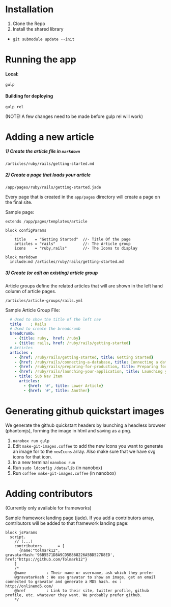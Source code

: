 # Installation

1. Clone the Repo
2. Install the shared library
  * `git submodule update --init`

# Running the app

#### Local:
```
gulp
```

#### Building for deploying
```
gulp rel
```
(NOTE! A few changes need to be made before gulp rel will work)


# Adding a new article

##### 1) Create the article file in `markdown`
```
/articles/ruby/rails/getting-started.md
```

##### 2) Create a page that loads your article
```
/app/pages/ruby/rails/getting-started.jade
```
Every page that is created in the `app/pages` directory will create a page on the final site.

Sample page:

```jade
extends /app/pages/templates/article  

block configParams
  -
    title    = "Getting Started"  //- Title Of the page
    articles = "rails"            //- The Article group
    icons    = "ruby,rails"       //- The Icons to display

block markdown
  include:md /articles/ruby/rails/getting-started.md
```

##### 3) Create (or edit an existing) article group

Article groups define the related articles that will are shown in the left hand column of article pages.

```
/articles/article-groups/rails.yml
```

Sample Article Group File:
```yaml
  # Used to show the title of the left nav
  title    : Rails
  # Used to create the breadcrumb
  breadCrumb:
    - {title: ruby,  href: /ruby}
    - {title: rails, href: /ruby/rails/getting-started}
  # Articles
  articles :
    - {href: /ruby/rails/getting-started, title: Getting Started}
    - {href: /ruby/rails/connecting-a-database, title: Connecting a database}
    - {href: /ruby/rails/preparing-for-production, title: Preparing for production}
    - {href: /ruby/rails/launching-your-application, title: Launching your application}
    - title: Sub Nav Item
      articles:
        - {href: '#', title: Lower Article}
        - {href: '#', title: Another}
```

# Generating github quickstart images

We generate the github quickstart headers by launching a headless browser (phantomjs), forming the image in html and saving as a png.

1. `nanobox run gulp`
1. Edit `make-git-images.coffee` to add the new icons you want to generate an image for to the `newIcons` array. Also make sure that we have svg icons for that icon.
1. In a new terminal `nanobox run`
1. Run `sudo ldconfig /data/lib` (in nanobox)
1. Run `coffee make-git-images.coffee` (in nanobox)

# Adding contributors

(Currently only available for frameworks)

Sample framework landing page (jade). If you add a contributors array, contributors will be added to that framework landing page:

``` jade
block jsParams
  script.
    // (...)
    contributors       = [
      {name:"tolmark12", gravatarHash:'96B5571D8A9CD5B868226A5BD527D8ED', href:"https://github.com/Tolmark12"}
    ]
    /*
    @name         : Their name or username, ask which they prefer
    @gravatarHash : We use gravatar to show an image, get an email connected to gravatar and generate a MD5 hash. ex : http://onlinemd5.com/
    @href         : Link to their site, twitter profile, github profile, etc. whatever they want. We probably prefer github.
    */
```
